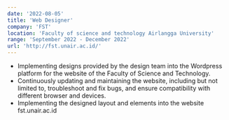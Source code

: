 ```yaml
---
date: '2022-08-05'
title: 'Web Designer'
company: 'FST'
location: 'Faculty of science and technology Airlangga University'
range: 'September 2022 - December 2022'
url: 'http://fst.unair.ac.id/'
---
```


- Implementing designs provided by the design team into the Wordpress platform for the website of the Faculty of Science and Technology.
- Continuously updating and maintaining the website, including but not limited to, troubleshoot and fix bugs, and ensure compatibility with different browser and devices.
- Implementing the designed layout and elements into the website fst.unair.ac.id
